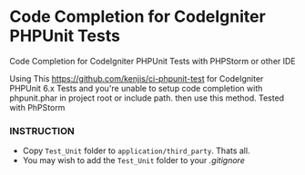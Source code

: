 # Code Completion for CodeIgniter PHPUnit Tests

Code Completion for CodeIgniter PHPUnit Tests with PHPStorm or other IDE

Using This https://github.com/kenjis/ci-phpunit-test for CodeIgniter PHPUnit 6.x Tests and you're unable to setup code completion with phpunit.phar in project root or include path. then use this method. Tested with PhPStorm

### INSTRUCTION
- Copy `Test_Unit` folder to `application/third_party`. Thats all. 
- You may wish to add the `Test_Unit` folder to your *.gitignore*
